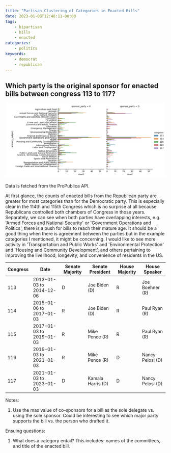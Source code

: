 ```yaml
---
title: "Partisan Clustering of Categories in Enacted Bills"
date: 2023-01-08T12:48:11-08:00
tags:
    - bipartisan
    - bills
    - enacted
categories:
    - politics
keywords:
    - democrat
    - republican
---
```


## Which party is the original sponsor for enacted bills between congress 113 to 117?
![Enacted bills](/images/Figure_1.png)

Data is fetched from the ProPublica API.

At first glance, the counts of enacted bills from the Republican party are greater for most categories than for the Democratic party. This is especially clear in the 114th and 115th Congress which is no surprise at all because Republicans controlled both chambers of Congress in those years. Separately, we can see when both parties have overlapping interests, e.g. 'Armed Forces and National Security' or 'Government Operations and Politics', there is a push for bills to reach their mature age. It should be a good thing when there is agreement between the parties but in the example categories I mentioned, it might be concerning. I would like to see more activity in 'Transportation and Public Works' and 'Environmental Protection' and 'Housing and Community Development', and others pertaining to improving the livelihood, longevity, and convenience of residents in the US.

| Congress | Date | Senate Majority | Senate President | House Majority | House Speaker |
| -- | -- | -- | -- | -- | -- |
| 113 | 2013-01-03 to 2014-12-06 | D | Joe Biden (D) | R | Joe Boehner (R) |
| 114 | 2015-01-06 to 2017-01-03 | R | Joe Biden (D) | R | Paul Ryan (R) |
| 115 | 2017-01-03 to 2019-01-03 | R | Mike Pence (R) | R | Paul Ryan (R) |
| 116 | 2019-01-03 to 2021-01-03 | R | Mike Pence (R) | D | Nancy Pelosi (D) |
| 117 | 2021-01-03 to 2023-01-03 | D | Kamala Harris (D) | D | Nancy Pelosi (D) |

Notes:
1. Use the max value of co-sponsors for a bill as the sole delegate vs. using the sole sponsor. Could be interesting to see which major party supports the bill vs. the person who drafted it.

Ensuing questions:
1. What does a category entail? This includes: names of the committees, and title of the enacted bill.